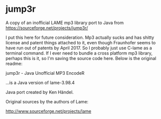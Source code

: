 # jump3r

A copy of an inofficial LAME mp3 library port to Java from https://sourceforge.net/projects/jump3r/

I put this here for future consideration. Mp3 actually sucks and has shitty license and patent things attached to it, even though Fraunhofer seems to have run out of patents by April 2017.
So I probably just use C-lame as a terminal command.
If I ever need to bundle a cross platform mp3 library, perhaps this is it, so I'm saving the source code here. Below is the original readme:

jump3r - Java Unofficial MP3 EncodeR

...is a Java version of lame-3.98.4

Java port created by Ken Händel.

Original sources by the authors of Lame:

http://www.sourceforge.net/projects/lame
